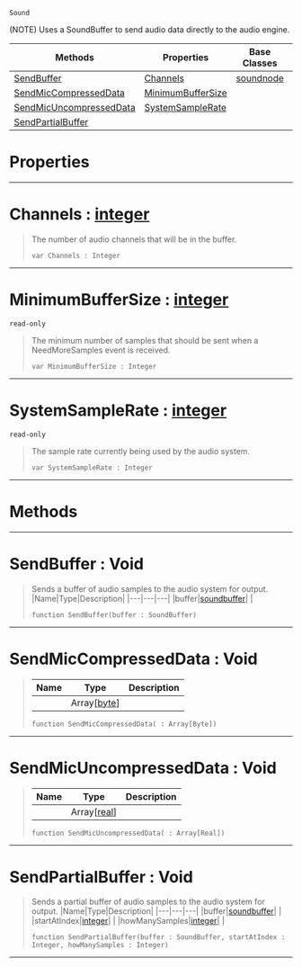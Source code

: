  `Sound`

(NOTE) Uses a SoundBuffer to send audio data directly to the audio engine.

|Methods|Properties|Base Classes|Derived Classes|
|---|---|---|---|
|[ SendBuffer](https://github.com/ZilchEngine/ZilchDocs/blob/master/code_reference/class_reference/customaudionode.md#sendbuffer-void)|[ Channels](https://github.com/ZilchEngine/ZilchDocs/blob/master/code_reference/class_reference/customaudionode.md#channels-zilch-engine-doc)|[soundnode](https://github.com/ZilchEngine/ZilchDocs/blob/master/code_reference/class_reference/soundnode.md)| |
|[ SendMicCompressedData](https://github.com/ZilchEngine/ZilchDocs/blob/master/code_reference/class_reference/customaudionode.md#sendmiccompresseddata-vo)|[ MinimumBufferSize](https://github.com/ZilchEngine/ZilchDocs/blob/master/code_reference/class_reference/customaudionode.md#minimumbuffersize-zilch-e)| | |
|[ SendMicUncompressedData](https://github.com/ZilchEngine/ZilchDocs/blob/master/code_reference/class_reference/customaudionode.md#sendmicuncompresseddata)|[ SystemSampleRate](https://github.com/ZilchEngine/ZilchDocs/blob/master/code_reference/class_reference/customaudionode.md#systemsamplerate-zilch-en)| | |
|[ SendPartialBuffer](https://github.com/ZilchEngine/ZilchDocs/blob/master/code_reference/class_reference/customaudionode.md#sendpartialbuffer-void)| | | |


 #  Properties


---  
 #  Channels : [integer](https://github.com/ZilchEngine/ZilchDocs/blob/master/code_reference/nada_base_types/integer.md)

> The number of audio channels that will be in the buffer.
> ``` lang=cpp, name=Nada
> var Channels : Integer


---  
 #  MinimumBufferSize : [integer](https://github.com/ZilchEngine/ZilchDocs/blob/master/code_reference/nada_base_types/integer.md)

 `read-only`

> The minimum number of samples that should be sent when a NeedMoreSamples event is received.
> ``` lang=cpp, name=Nada
> var MinimumBufferSize : Integer


---  
 #  SystemSampleRate : [integer](https://github.com/ZilchEngine/ZilchDocs/blob/master/code_reference/nada_base_types/integer.md)

 `read-only`

> The sample rate currently being used by the audio system.
> ``` lang=cpp, name=Nada
> var SystemSampleRate : Integer


---  
 #  Methods


---  
 #  SendBuffer : Void

> Sends a buffer of audio samples to the audio system for output.
> |Name|Type|Description|
> |---|---|---|
> |buffer|[soundbuffer](https://github.com/ZilchEngine/ZilchDocs/blob/master/code_reference/class_reference/soundbuffer.md)| |
> ``` lang=cpp, name=Nada
> function SendBuffer(buffer : SoundBuffer)
> ``` 


---  
 #  SendMicCompressedData : Void

> 
> |Name|Type|Description|
> |---|---|---|
> ||Array[[byte](https://github.com/ZilchEngine/ZilchDocs/blob/master/code_reference/nada_base_types/byte.md)]| |
> ``` lang=cpp, name=Nada
> function SendMicCompressedData( : Array[Byte])
> ``` 


---  
 #  SendMicUncompressedData : Void

> 
> |Name|Type|Description|
> |---|---|---|
> ||Array[[real](https://github.com/ZilchEngine/ZilchDocs/blob/master/code_reference/nada_base_types/real.md)]| |
> ``` lang=cpp, name=Nada
> function SendMicUncompressedData( : Array[Real])
> ``` 


---  
 #  SendPartialBuffer : Void

> Sends a partial buffer of audio samples to the audio system for output.
> |Name|Type|Description|
> |---|---|---|
> |buffer|[soundbuffer](https://github.com/ZilchEngine/ZilchDocs/blob/master/code_reference/class_reference/soundbuffer.md)| |
> |startAtIndex|[integer](https://github.com/ZilchEngine/ZilchDocs/blob/master/code_reference/nada_base_types/integer.md)| |
> |howManySamples|[integer](https://github.com/ZilchEngine/ZilchDocs/blob/master/code_reference/nada_base_types/integer.md)| |
> ``` lang=cpp, name=Nada
> function SendPartialBuffer(buffer : SoundBuffer, startAtIndex : Integer, howManySamples : Integer)
> ``` 


---  
 

 